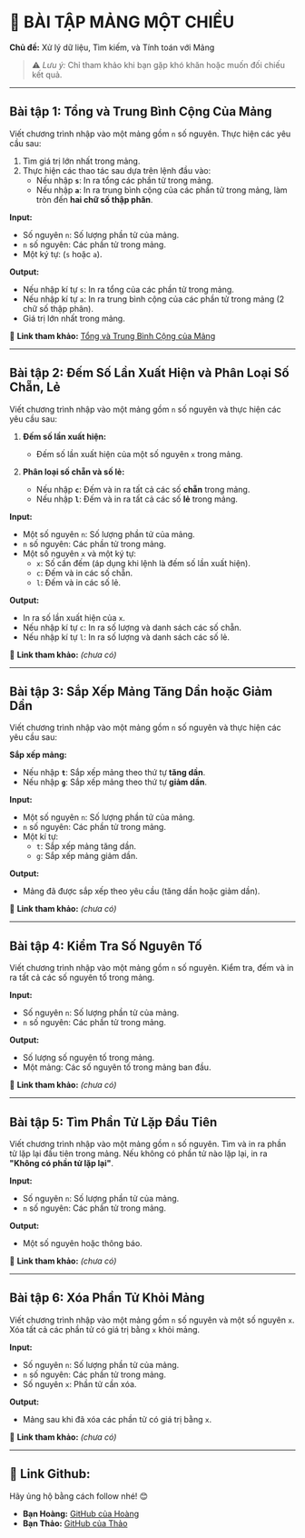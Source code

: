# 📘 BÀI TẬP MẢNG MỘT CHIỀU

**Chủ đề:** Xử lý dữ liệu, Tìm kiếm, và Tính toán với Mảng

> ⚠️ _Lưu ý:_ Chỉ tham khảo khi bạn gặp khó khăn hoặc muốn đối chiếu kết quả.

---

## Bài tập 1: Tổng và Trung Bình Cộng Của Mảng

Viết chương trình nhập vào một mảng gồm `n` số nguyên. Thực hiện các yêu cầu sau:

1. Tìm giá trị lớn nhất trong mảng.
2. Thực hiện các thao tác sau dựa trên lệnh đầu vào:
   - Nếu nhập **`s`**: In ra tổng các phần tử trong mảng.
   - Nếu nhập **`a`**: In ra trung bình cộng của các phần tử trong mảng, làm tròn đến **hai chữ số thập phân**.

**Input:**

- Số nguyên `n`: Số lượng phần tử của mảng.
- `n` số nguyên: Các phần tử trong mảng.
- Một ký tự: (`s` hoặc `a`).

**Output:**

- Nếu nhập kí tự `s`: In ra tổng của các phần tử trong mảng.
- Nếu nhập kí tự `a`: In ra trung bình cộng của các phần tử trong mảng (2 chữ số thập phân).
- Giá trị lớn nhất trong mảng.

🔗 **Link tham khảo:** [Tổng và Trung Bình Cộng của Mảng](https://github.com/NguyenVietHoang725/LearningC/blob/main/PRACTICES/BT_MangMotChieu/Bai1.cpp)

---

## Bài tập 2: Đếm Số Lần Xuất Hiện và Phân Loại Số Chẵn, Lẻ

Viết chương trình nhập vào một mảng gồm `n` số nguyên và thực hiện các yêu cầu sau:

1. **Đếm số lần xuất hiện:**

   - Đếm số lần xuất hiện của một số nguyên `x` trong mảng.

2. **Phân loại số chẵn và số lẻ:**
   - Nếu nhập **`c`**: Đếm và in ra tất cả các số **chẵn** trong mảng.
   - Nếu nhập **`l`**: Đếm và in ra tất cả các số **lẻ** trong mảng.

**Input:**

- Một số nguyên `n`: Số lượng phần tử của mảng.
- `n` số nguyên: Các phần tử trong mảng.
- Một số nguyên `x` và một ký tự:
  - `x`: Số cần đếm (áp dụng khi lệnh là đếm số lần xuất hiện).
  - `c`: Đếm và in các số chẵn.
  - `l`: Đếm và in các số lẻ.

**Output:**

- In ra số lần xuất hiện của `x`.
- Nếu nhập kí tự `c`: In ra số lượng và danh sách các số chẵn.
- Nếu nhập kí tự `l`: In ra số lượng và danh sách các số lẻ.

🔗 **Link tham khảo:** _(chưa có)_

---

## Bài tập 3: Sắp Xếp Mảng Tăng Dần hoặc Giảm Dần

Viết chương trình nhập vào một mảng gồm `n` số nguyên và thực hiện các yêu cầu sau:

**Sắp xếp mảng:**

- Nếu nhập **`t`**: Sắp xếp mảng theo thứ tự **tăng dần**.
- Nếu nhập **`g`**: Sắp xếp mảng theo thứ tự **giảm dần**.

**Input:**

- Một số nguyên `n`: Số lượng phần tử của mảng.
- `n` số nguyên: Các phần tử trong mảng.
- Một kí tự:
  - `t`: Sắp xếp mảng tăng dần.
  - `g`: Sắp xếp mảng giảm dần.

**Output:**

- Mảng đã được sắp xếp theo yêu cầu (tăng dần hoặc giảm dần).

🔗 **Link tham khảo:** _(chưa có)_

---

## Bài tập 4: Kiểm Tra Số Nguyên Tố

Viết chương trình nhập vào một mảng gồm `n` số nguyên. Kiểm tra, đếm và in ra tất cả các số nguyên tố trong mảng.

**Input:**

- Số nguyên `n`: Số lượng phần tử của mảng.
- `n` số nguyên: Các phần tử trong mảng.

**Output:**

- Số lượng số nguyên tố trong mảng.
- Một mảng: Các số nguyên tố trong mảng ban đầu.

🔗 **Link tham khảo:** _(chưa có)_

---

## Bài tập 5: Tìm Phần Tử Lặp Đầu Tiên

Viết chương trình nhập vào một mảng gồm `n` số nguyên. Tìm và in ra phần tử lặp lại đầu tiên trong mảng. Nếu không có phần tử nào lặp lại, in ra **"Không có phần tử lặp lại"**.

**Input:**

- Số nguyên `n`: Số lượng phần tử của mảng.
- `n` số nguyên: Các phần tử trong mảng.

**Output:**

- Một số nguyên hoặc thông báo.

🔗 **Link tham khảo:** _(chưa có)_

---

## Bài tập 6: Xóa Phần Tử Khỏi Mảng

Viết chương trình nhập vào một mảng gồm `n` số nguyên và một số nguyên `x`. Xóa tất cả các phần tử có giá trị bằng `x` khỏi mảng.

**Input:**

- Số nguyên `n`: Số lượng phần tử của mảng.
- `n` số nguyên: Các phần tử trong mảng.
- Số nguyên `x`: Phần tử cần xóa.

**Output:**

- Mảng sau khi đã xóa các phần tử có giá trị bằng `x`.

🔗 **Link tham khảo:** _(chưa có)_

---

## 🌟 Link Github:

Hãy ủng hộ bằng cách follow nhé! 😊

- **Bạn Hoàng:** [GitHub của Hoàng](https://github.com/NguyenVietHoang725)
- **Bạn Thảo:** [GitHub của Thảo](https://github.com/thou05)
